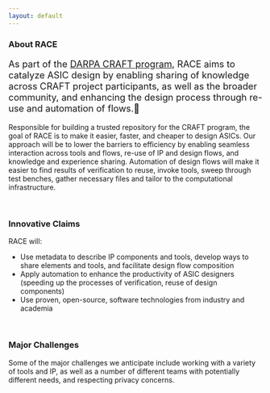 ```yaml
---
layout: default
---
```


<div class="container-wrap">
    <div id="fh5co-about">
        <div class="row animate-box">
            <div class="col-md-8 col-md-offset-2 text-center heading-section">
                <h3>About RACE</h3>
                <p style="font-size: 1.3em">
                    As part of the <a href="http://www.darpa.mil/news-events/2015-08-17" target="_blank">DARPA CRAFT program</a>, RACE aims to catalyze ASIC design by enabling sharing of knowledge across CRAFT project participants, as well as the broader community, and enhancing the design process through re-use and automation of flows.
                </p>
                <p>
                    Responsible for building a trusted repository for the CRAFT program, the goal of RACE is to make it easier, faster, and cheaper to design ASICs. Our approach will be to lower the barriers to efficiency by enabling seamless interaction across tools and flows, re-use of IP and design flows, and knowledge and experience sharing. Automation of design flows will make it easier to find results of verification to reuse, invoke tools, sweep through test benches, gather necessary files and tailor to the computational infrastructure.
                </p>
            </div>
        </div>
        <p>&nbsp;</p>
        <div class="row">
            <div class="col-md-8 col-md-offset-2 animate-box">
                <div class="about-desc">
                    <h3>Innovative Claims</h3>
                    <p>RACE will:</p>
                    <p>
                        <ul>
                            <li>Use metadata to describe IP components and tools, develop ways to share elements and tools, and facilitate design flow composition</li>
                            <li>Apply automation to enhance the productivity of ASIC designers (speeding up the processes of verification, reuse of design components)</li>
                            <li>Use proven, open-source, software technologies from industry and academia</li>
                        </ul>
                    </p>
                </div>
            </div>
        </div>
        <p>&nbsp;</p>
        <div class="row">
            <div class="col-md-8 col-md-offset-2 text-center animate-box">
                <div class="about-desc">
                    <h3>Major Challenges</h3>
                    <p>Some of the major challenges we anticipate include working with a variety of tools and IP, as well as a number of different teams with potentially different needs, and respecting privacy concerns.</p>
                </div>
            </div>
        </div>
    </div>
</div>